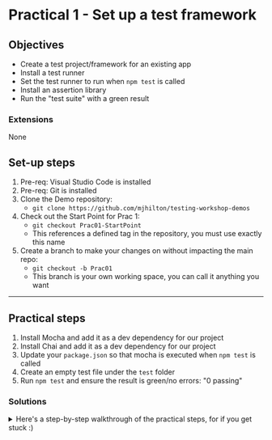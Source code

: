 # Practical 1 - Set up a test framework

## Objectives
* Create a test project/framework for an existing app
* Install a test runner
* Set the test runner to run when `npm test` is called
* Install an assertion library
* Run the "test suite" with a green result

### Extensions
None

## Set-up steps
1. Pre-req: Visual Studio Code is installed
1. Pre-req: Git is installed
1. Clone the Demo repository: 
    - `git clone https://github.com/mjhilton/testing-workshop-demos`
1. Check out the Start Point for Prac 1: 
    - `git checkout Prac01-StartPoint`
    - This references a defined tag in the repository, you must use exactly this name
1. Create a branch to make your changes on without impacting the main repo: 
    - `git checkout -b Prac01`
    - This branch is your own working space, you can call it anything you want

---

## Practical steps
1. Install Mocha and add it as a dev dependency for our project
1. Install Chai and add it as a dev dependency for our project
1. Update your `package.json` so that mocha is executed when `npm test` is called
1. Create an empty test file under the `test` folder
1. Run `npm test` and ensure the result is green/no errors: "0 passing"

### Solutions
<details>
<summary>
Here's a step-by-step walkthrough of the practical steps, for if you get stuck :)
</summary>
<p>

1. Install Mocha and add it as a dev dependency for our project
    - `npm install --save-dev Mocha`
1. Install Chai and add it as a dev dependency for our project
    - `npm install --save-dev chai`
1. Update your `package.json` so that mocha is executed when `npm test` is called
    - Open `package.json`
    - Find the `scripts` array
    - Ensure it contains a test script, which executes mocha, like this: 
        ```javascript
        "scripts": {
            "test": "mocha"
        }
        ```
1. Create an empty test file under the `test` folder
    - Call it `name-to-number-service-tests.js`
1. Run `npm test` and ensure the result is green/no errors: "0 passing"
</p>
</details>